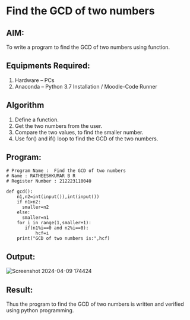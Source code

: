 # Find the GCD of two numbers

## AIM:
To write a program to find the GCD of two numbers using function.

## Equipments Required:
1. Hardware – PCs
2. Anaconda – Python 3.7 Installation / Moodle-Code Runner

## Algorithm
1. Define a function.
2. Get the two numbers from the user.
3. Compare the two values, to find the smaller number.
4. Use for() and if() loop to find the GCD of the two numbers.

## Program:
```
# Program Name :  Find the GCD of two numbers
# Name : RATHEESHKUMAR B R
# Register Number : 212223110040

def gcd():
    n1,n2=int(input()),int(input())
    if n1>n2:
      smaller=n2
    else:
      smaller=n1
    for i in range(1,smaller+1):
       if(n1%i==0 and n2%i==0):
           hcf=i
    print("GCD of two numbers is:",hcf)
```

## Output:
![Screenshot 2024-04-09 174424](https://github.com/Ratheesh28/GCD-of-two-numbers/assets/138849186/06e3ae3d-4990-4af4-a2f1-97f66860ee32)



## Result:
Thus the program to find the GCD of two numbers is written and verified using python programming.
